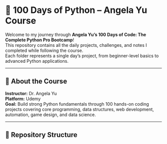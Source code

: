 # 🐍 100 Days of Python – Angela Yu Course

Welcome to my journey through **Angela Yu’s 100 Days of Code: The Complete Python Pro Bootcamp**!  
This repository contains all the daily projects, challenges, and notes I completed while following the course.  
Each folder represents a single day’s project, from beginner-level basics to advanced Python applications.

---

## 📘 About the Course

**Instructor:** Dr. Angela Yu  
**Platform:** Udemy  
**Goal:** Build strong Python fundamentals through 100 hands-on coding projects covering core programming, data structures, web development, automation, game design, and data science.

---

## 🧩 Repository Structure

